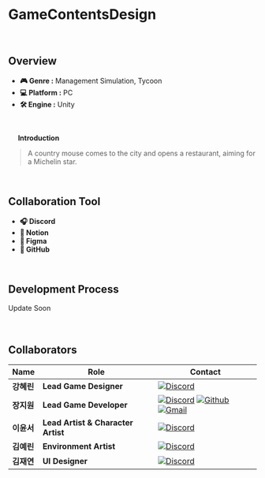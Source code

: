 # GameContentsDesign
<br>

## Overview
- **🎮 Genre :** Management Simulation, Tycoon
- **💻 Platform :** PC
- **🛠 Engine :** Unity
<br>

&nbsp;&nbsp;&nbsp;&nbsp; 
**Introduction**
> A country mouse comes to the city and opens a restaurant, aiming for a Michelin star.</p>
<br>

## Collaboration Tool
- **🎧 Discord** 
- **📝 Notion** 
- **🎨 Figma**
- **🐙 GitHub** 
<br>

## Development Process
Update Soon
<br>
<br>
<br>

## Collaborators  

| **Name** | **Role** | **Contact** |
|----------|----------|-----------|
| **강혜린** | **Lead Game Designer**	| [![Discord](https://img.shields.io/badge/discord-333333.svg?&style=for-the-badge&logo=discord&logoColor=D9E6F2)]() |
| **장지원** | **Lead Game Developer** | [![Discord](https://img.shields.io/badge/discord-333333.svg?&style=for-the-badge&logo=discord&logoColor=D9E6F2)](https://www.discord.com/users/826455342350073887) [![Github](https://img.shields.io/badge/github-333333.svg?&style=for-the-badge&logo=github&logoColor=D9E6F2)](https://github.com/aspyn04) [![Gmail](https://img.shields.io/badge/gmail-333333.svg?&style=for-the-badge&logo=gmail&logoColor=D9E6F2)](https://mail.google.com/mail/?view=cm&fs=1&to=aspyn.j04@gmail.com) |
| **이윤서** | **Lead Artist & Character Artist** |[![Discord](https://img.shields.io/badge/discord-333333.svg?&style=for-the-badge&logo=discord&logoColor=D9E6F2)]()|
| **김예린** | **Environment Artist** | [![Discord](https://img.shields.io/badge/discord-333333.svg?&style=for-the-badge&logo=discord&logoColor=D9E6F2)]() |
| **김재연** | **UI Designer** | [![Discord](https://img.shields.io/badge/discord-333333.svg?&style=for-the-badge&logo=discord&logoColor=D9E6F2)]() |

